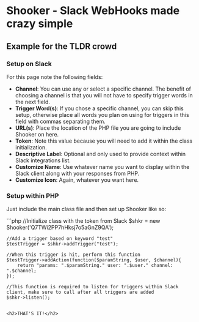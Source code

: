 <h1>Shooker - Slack WebHooks made crazy simple</h1>

<h2>Example for the TLDR crowd</h2>

<h3>Setup on Slack</h3>

For this page note the following fields:

<ul>
<li><b>Channel</b>: You can use any or select a specific channel.  The benefit of choosing a channel is that you will not have to specify trigger words in the next field.</li>
<li><b>Trigger Word(s)</b>: If you chose a specific channel, you can skip this setup, otherwise place all words you plan on using for triggers in this field with commas separating them.</li>
<li><b>URL(s)</b>: Place the location of the PHP file you are going to include Shooker on here.</li>
<li><b>Token</b>: Note this value because you will need to add it within the class initialization.</li>
<li><b>Descriptive Label</b>: Optional and only used to provide context within Slack integrations list.</li>
<li><b>Customize Name</b>: Use whatever name you want to display within the Slack client along with your responses from PHP.</li>
<li><b>Customize Icon</b>: Again, whatever you want here.</li>
</ul>

<h3>Setup within PHP</h3>

<p>Just include the main class file and then set up Shooker like so:</p>
```php
    //Initialize class with the token from Slack
    $shkr = new Shooker('Q7TWi2PP7hHksj7o5aGnZ9QA');

    //Add a trigger based on keyword "test"
    $testTrigger = $shkr->addTrigger("test");

    //When this trigger is hit, perform this function
    $testTrigger->addAction(function($paramString, $user, $channel){
        return "params: ".$paramString." user: ".$user." channel: ".$channel;
    });

    //This function is required to listen for triggers within Slack client, make sure to call after all triggers are added
    $shkr->listen();
```

<h2>THAT'S IT!</h2> 